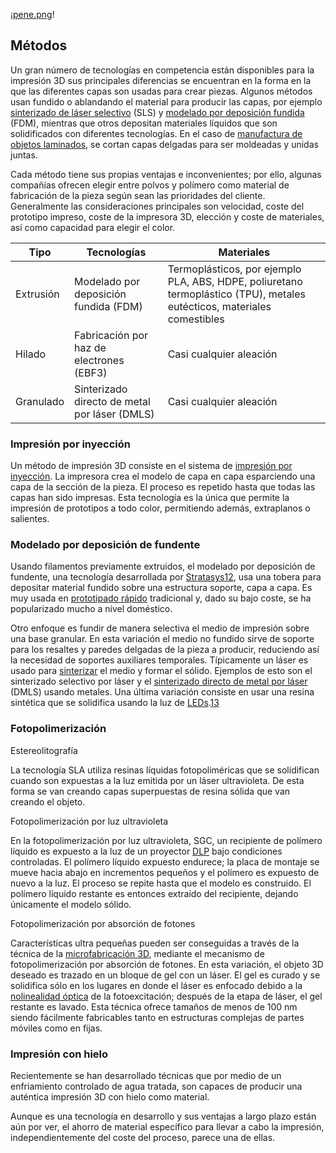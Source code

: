 ¡[pene.png](pene.png)!
## Métodos
Un gran número de tecnologías en competencia están disponibles para la impresión 3D sus principales diferencias se encuentran en la forma en la que las diferentes capas son usadas para crear piezas. Algunos métodos usan fundido o ablandando el material para producir las capas, por ejemplo  [sinterizado de láser selectivo](https://es.wikipedia.org/w/index.php?title=Sinterizado_de_l%C3%A1ser_selectivo&action=edit&redlink=1 "Sinterizado de láser selectivo (aún no redactado)")  (SLS) y  [modelado por deposición fundida](https://es.wikipedia.org/wiki/Modelado_por_deposici%C3%B3n_fundida "Modelado por deposición fundida")  (FDM), mientras que otros depositan materiales líquidos que son solidificados con diferentes tecnologías. En el caso de  [manufactura de objetos laminados](https://es.wikipedia.org/w/index.php?title=Manufactura_de_objetos_laminados&action=edit&redlink=1 "Manufactura de objetos laminados (aún no redactado)"), se cortan capas delgadas para ser moldeadas y unidas juntas.

Cada método tiene sus propias ventajas e inconvenientes; por ello, algunas compañías ofrecen elegir entre polvos y polímero como material de fabricación de la pieza según sean las prioridades del cliente. Generalmente las consideraciones principales son velocidad, coste del prototipo impreso, coste de la impresora 3D, elección y coste de materiales, así como capacidad para elegir el color.

| Tipo      | Tecnologías                                   | Materiales                                                                                                              |
|-----------|-----------------------------------------------|-------------------------------------------------------------------------------------------------------------------------|
| Extrusión | Modelado por deposición fundida (FDM)         | Termoplásticos, por ejemplo PLA, ABS, HDPE, poliuretano termoplástico (TPU), metales eutécticos, materiales comestibles |
| Hilado    | Fabricación por haz de electrones (EBF3)      | Casi cualquier aleación                                                                                                 |
| Granulado | Sinterizado directo de metal por láser (DMLS) | Casi cualquier aleación                                                                                                 |

### Impresión por inyección

Un método de impresión 3D consiste en el sistema de  [impresión por inyección](https://es.wikipedia.org/w/index.php?title=Impresi%C3%B3n_por_inyecci%C3%B3n&action=edit&redlink=1 "Impresión por inyección (aún no redactado)"). La impresora crea el modelo de capa en capa esparciendo una capa de la sección de la pieza. El proceso es repetido hasta que todas las capas han sido impresas. Esta tecnología es la única que permite la impresión de prototipos a todo color, permitiendo además, extraplanos o salientes.

### Modelado por deposición de fundente

Usando filamentos previamente extruidos, el modelado por deposición de fundente, una tecnología desarrollada por  [Stratasys](https://es.wikipedia.org/w/index.php?title=Stratasys&action=edit&redlink=1 "Stratasys (aún no redactado)")[12](https://es.wikipedia.org/wiki/Impresi%C3%B3n_3D#cite_note-12)​, usa una tobera para depositar material fundido sobre una estructura soporte, capa a capa. Es muy usada en  [prototipado rápido](https://es.wikipedia.org/wiki/Prototipado_r%C3%A1pido "Prototipado rápido")  tradicional y, dado su bajo coste, se ha popularizado mucho a nivel doméstico.

Otro enfoque es fundir de manera selectiva el medio de impresión sobre una base granular. En esta variación el medio no fundido sirve de soporte para los resaltes y paredes delgadas de la pieza a producir, reduciendo así la necesidad de soportes auxiliares temporales. Típicamente un láser es usado para  [sinterizar](https://es.wikipedia.org/wiki/Sinterizado "Sinterizado")  el medio y formar el sólido. Ejemplos de esto son el sinterizado selectivo por láser y el  [sinterizado directo de metal por láser](https://es.wikipedia.org/w/index.php?title=Sinterizado_directo_de_metal_por_l%C3%A1ser&action=edit&redlink=1 "Sinterizado directo de metal por láser (aún no redactado)")  (DMLS) usando metales. Una última variación consiste en usar una resina sintética que se solidifica usando la luz de  [LEDs](https://es.wikipedia.org/wiki/LED "LED").[13](https://es.wikipedia.org/wiki/Impresi%C3%B3n_3D#cite_note-13)​

### Fotopolimerización

Estereolitografía

La tecnología SLA utiliza resinas líquidas fotopoliméricas que se solidifican cuando son expuestas a la luz emitida por un láser ultravioleta. De esta forma se van creando capas superpuestas de resina sólida que van creando el objeto.

Fotopolimerización por luz ultravioleta

En la fotopolimerización por luz ultravioleta, SGC, un recipiente de polímero líquido es expuesto a la luz de un proyector  [DLP](https://es.wikipedia.org/w/index.php?title=Procesado_digital_por_luz&action=edit&redlink=1 "Procesado digital por luz (aún no redactado)")  bajo condiciones controladas. El polímero líquido expuesto endurece; la placa de montaje se mueve hacia abajo en incrementos pequeños y el polímero es expuesto de nuevo a la luz. El proceso se repite hasta que el modelo es construido. El polímero líquido restante es entonces extraído del recipiente, dejando únicamente el modelo sólido.

Fotopolimerización por absorción de fotones

Características ultra pequeñas pueden ser conseguidas a través de la técnica de la  [microfabricación 3D](https://es.wikipedia.org/w/index.php?title=Microfabricaci%C3%B3n_3D&action=edit&redlink=1 "Microfabricación 3D (aún no redactado)"), mediante el mecanismo de fotopolimerización por absorción de fotones. En esta variación, el objeto 3D deseado es trazado en un bloque de gel con un láser. El gel es curado y se solidifica sólo en los lugares en donde el láser es enfocado debido a la  [nolinealidad óptica](https://es.wikipedia.org/w/index.php?title=Nolinealidad_%C3%B3ptica&action=edit&redlink=1 "Nolinealidad óptica (aún no redactado)")  de la fotoexcitación; después de la etapa de láser, el gel restante es lavado. Esta técnica ofrece tamaños de menos de 100 nm siendo fácilmente fabricables tanto en estructuras complejas de partes móviles como en fijas.

### Impresión con hielo

Recientemente se han desarrollado técnicas que por medio de un enfriamiento controlado de agua tratada, son capaces de producir una auténtica impresión 3D con hielo como material.

Aunque es una tecnología en desarrollo y sus ventajas a largo plazo están aún por ver, el ahorro de material específico para llevar a cabo la impresión, independientemente del coste del proceso, parece una de ellas.
